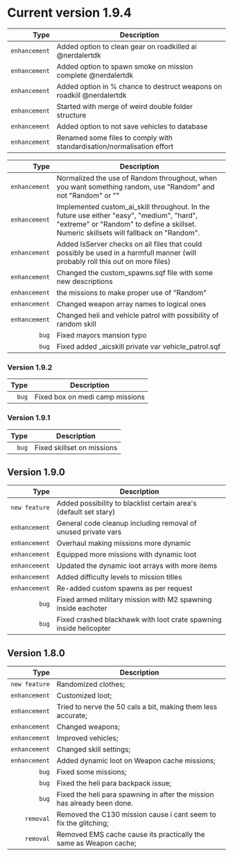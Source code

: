 # Current version 1.9.4

Type | Description
------------: | -------------
`enhancement` | Added option to clean gear on roadkilled ai @nerdalertdk
`enhancement` | Added option to spawn smoke on mission complete @nerdalertdk
`enhancement` | Added option in % chance to destruct weapons on roadkill @nerdalertdk
`enhancement` | Started with merge of weird double folder structure
`enhancement` | Added option to not save vehicles to database
`enhancement` | Renamed some files to comply with standardisation/normalisation effort

Type | Description
------------: | -------------
`enhancement` | Normalized the use of Random throughout, when you want something random, use "Random" and not "Random" or ""
`enhancement` | Implemented custom_ai_skill throughout. In the future use either "easy", "medium", "hard", "extreme" or "Random" to define a skillset. Numeric skillsets will fallback on "Random".
`enhancement` | Added IsServer checks on all files that could possibly be used in a harmfull manner (will probably roll this out on more files)
`enhancement` | Changed the custom_spawns.sqf file with some new descriptions
`enhancement` | the missions to make proper use of "Random"
`enhancement` | Changed weapon array names to logical ones
`enhancement` | Changed heli and vehicle patrol with possibility of random skill
`bug` | Fixed mayors mansion typo
`bug` | Fixed added _aicskill private var vehicle_patrol.sqf

### Version 1.9.2

Type | Description
------------: | -------------
`bug` | Fixed box on medi camp missions

### Version 1.9.1

Type | Description
------------: | -------------
`bug` | Fixed skillset on missions

## Version 1.9.0

Type | Description
------------: | -------------
`new feature` | Added possibility to blacklist certain area's (default set stary)
`enhancement` | General code cleanup including removal of unused private vars
`enhancement` | Overhaul making missions more dynamic
`enhancement` | Equipped more missions with dynamic loot
`enhancement` | Updated the dynamic loot arrays with more items
`enhancement` | Added difficulty levels to mission titles
`enhancement` | Re-added custom spawns as per request
`bug` | Fixed armed military mission with M2 spawning inside eachoter
`bug` | Fixed crashed blackhawk with loot crate spawning inside helicopter

## Version 1.8.0

Type | Description
------------: | -------------
`new feature` | Randomized clothes;
`enhancement` | Customized loot;
`enhancement` | Tried to nerve the 50 cals a bit, making them less accurate;
`enhancement` | Changed weapons;
`enhancement` | Improved vehicles;
`enhancement` | Changed skill settings;
`enhancement` | Added dynamic loot on Weapon cache missions;
`bug` | Fixed some missions;
`bug` | Fixed the heli para backpack issue;
`bug` | Fixed the heli para spawning in after the mission has already been done.
`removal` | Removed the C130 mission cause i cant seem to fix the glitching;
`removal` | Removed EMS cache cause its practically the same as Weapon cache;
